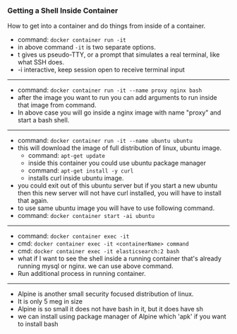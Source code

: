 ### Getting a Shell Inside Container
  How to get into a container and do things from inside of a container. 

  * command: `docker container run -it`
  * in above command `-it` is two separate options. 
  * t gives us pseudo-TTY, or a prompt that simulates a real terminal, like what SSH does.
  * -i interactive, keep session open to receive terminal input
_________________________________________________

  * command: `docker container run -it --name proxy nginx bash`
  * after the image you want to run you can add arguments to run inside that image from command. 
  * In above case you will go inside a nginx image with name "proxy" and start a bash shell.
_________________________________________________

  * command: `docker container run -it --name ubuntu ubuntu`
  * this will download the image of full distribution of linux, ubuntu image. 
    * command: `apt-get update` 
    * inside this container you could use ubuntu package manager
    * command: `apt-get install -y curl`
    * installs curl inside ubuntu image.
  * you could exit out of this ubuntu server but if you start a new ubuntu then this new server will not have curl installed, you will have to install that again. 
  * to use same ubuntu image you will have to use following command.
  * command: `docker container start -ai ubuntu`
_________________________________________________

  * command: `docker container exec -it`
  * cmd: `docker container exec -it <containerName> command`
  * cmd: `docker container exec -it elasticsearch:2 bash`
  * what if I want to see the shell inside a running container that's already running mysql or nginx. we can use above command.
  * Run additional process in running container. 
_________________________________________________

  * Alpine is another small security focused distribution of linux.
  * It is only 5 meg in size
  * Alpine is so small it does not have bash in it, but it does have sh
  * we can install using package manager of Alpine which 'apk' if you want to install bash